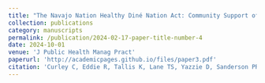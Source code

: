 ```yaml
---
title: "The Navajo Nation Healthy Diné Nation Act: Community Support of a 2% Tax on Unhealthy Foods"
collection: publications
category: manuscripts
permalink: /publication/2024-02-17-paper-title-number-4
date: 2024-10-01
venue: 'J Public Health Manag Pract'
paperurl: 'http://academicpages.github.io/files/paper3.pdf'
citation: 'Curley C, Eddie R, Tallis K, Lane TS, Yazzie D, Sanderson PR, Lorts C, Shin S, Behrens TK, George C, Antone-Nez R, Ashley C, de Heer HD. (2023). &quot;The Navajo Nation Healthy Diné Nation Act: Community Support of a 2% Tax on Unhealthy Foods.&quot; <i>J Public Health Manag Pract.</i>. 29(5):622-632.'
--- 
```


